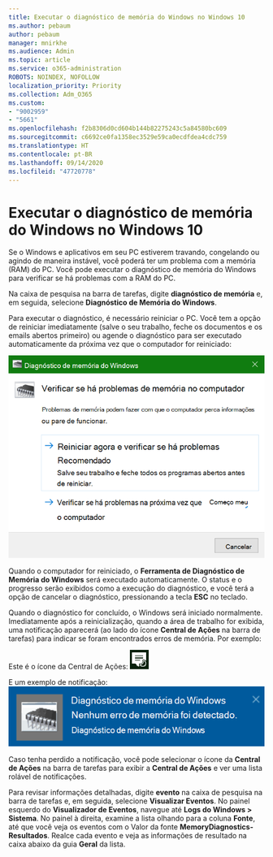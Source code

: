 ```yaml
---
title: Executar o diagnóstico de memória do Windows no Windows 10
ms.author: pebaum
author: pebaum
manager: mnirkhe
ms.audience: Admin
ms.topic: article
ms.service: o365-administration
ROBOTS: NOINDEX, NOFOLLOW
localization_priority: Priority
ms.collection: Adm_O365
ms.custom:
- "9002959"
- "5661"
ms.openlocfilehash: f2b8306d0cd604b144b82275243c5a84580bc609
ms.sourcegitcommit: c6692ce0fa1358ec3529e59ca0ecdfdea4cdc759
ms.translationtype: HT
ms.contentlocale: pt-BR
ms.lasthandoff: 09/14/2020
ms.locfileid: "47720778"
---
```

# <a name="run-windows-memory-diagnostics-in-windows-10"></a>Executar o diagnóstico de memória do Windows no Windows 10

Se o Windows e aplicativos em seu PC estiverem travando, congelando ou agindo de maneira instável, você poderá ter um problema com a memória (RAM) do PC. Você pode executar o diagnóstico de memória do Windows para verificar se há problemas com a RAM do PC.

Na caixa de pesquisa na barra de tarefas, digite **diagnóstico de memória** e, em seguida, selecione **Diagnóstico de Memória do Windows**. 

Para executar o diagnóstico, é necessário reiniciar o PC. Você tem a opção de reiniciar imediatamente (salve o seu trabalho, feche os documentos e os emails abertos primeiro) ou agende o diagnóstico para ser executado automaticamente da próxima vez que o computador for reiniciado:

![Diagnóstico de Memória do Windows](media/windows-memory-diagnostic.png)

Quando o computador for reiniciado, o **Ferramenta de Diagnóstico de Memória do Windows** será executado automaticamente. O status e o progresso serão exibidos como a execução do diagnóstico, e você terá a opção de cancelar o diagnóstico, pressionando a tecla **ESC** no teclado.

Quando o diagnóstico for concluído, o Windows será iniciado normalmente.
Imediatamente após a reinicialização, quando a área de trabalho for exibida, uma notificação aparecerá (ao lado do ícone **Central de Ações** na barra de tarefas) para indicar se foram encontrados erros de memória. Por exemplo:

Este é o ícone da Central de Ações: ![Ícone da Central de Ações](media/action-center-icon.png) 

E um exemplo de notificação: ![Nenhum erro de memória](media/no-memory-errors.png)

Caso tenha perdido a notificação, você pode selecionar o ícone da **Central de Ações** na barra de tarefas para exibir a **Central de Ações** e ver uma lista rolável de notificações.

Para revisar informações detalhadas, digite **evento** na caixa de pesquisa na barra de tarefas e, em seguida, selecione **Visualizar Eventos**. No painel esquerdo do **Visualizador de Eventos**, navegue até **Logs do Windows > Sistema**. No painel à direita, examine a lista olhando para a coluna **Fonte**, até que você veja os eventos com o Valor da fonte **MemoryDiagnostics-Resultados**. Realce cada evento e veja as informações de resultado na caixa abaixo da guia **Geral** da lista.

